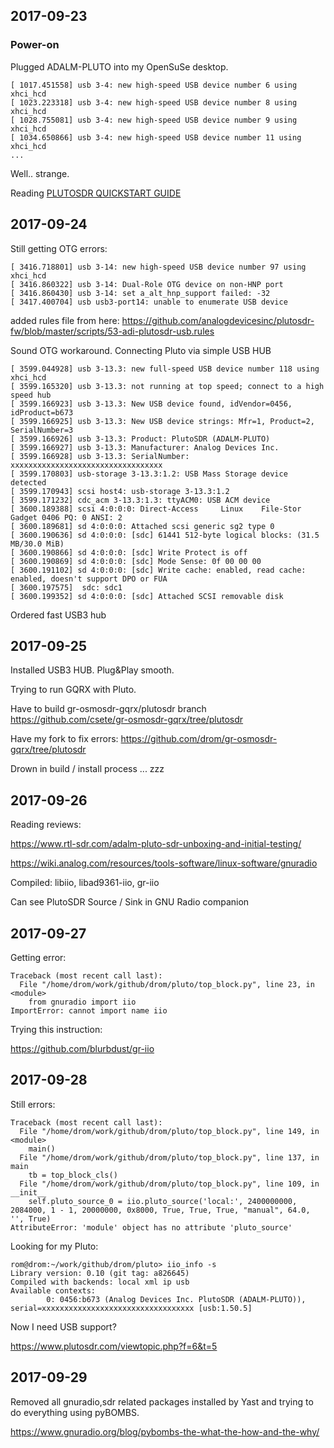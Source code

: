 ## 2017-09-23

### Power-on

Plugged ADALM-PLUTO into my OpenSuSe desktop.

```
[ 1017.451558] usb 3-4: new high-speed USB device number 6 using xhci_hcd
[ 1023.223318] usb 3-4: new high-speed USB device number 8 using xhci_hcd
[ 1028.755081] usb 3-4: new high-speed USB device number 9 using xhci_hcd
[ 1034.650866] usb 3-4: new high-speed USB device number 11 using xhci_hcd
...
```

Well.. strange.

Reading [PLUTOSDR QUICKSTART GUIDE](https://www.rtl-sdr.com/plutosdr-quickstart-guide/)

## 2017-09-24

Still getting OTG errors:
```
[ 3416.718801] usb 3-14: new high-speed USB device number 97 using xhci_hcd
[ 3416.860322] usb 3-14: Dual-Role OTG device on non-HNP port
[ 3416.860430] usb 3-14: set a_alt_hnp_support failed: -32
[ 3417.400704] usb usb3-port14: unable to enumerate USB device
```

added rules file from here:
https://github.com/analogdevicesinc/plutosdr-fw/blob/master/scripts/53-adi-plutosdr-usb.rules

Sound OTG workaround. Connecting Pluto via simple USB HUB
```
[ 3599.044928] usb 3-13.3: new full-speed USB device number 118 using xhci_hcd
[ 3599.165320] usb 3-13.3: not running at top speed; connect to a high speed hub
[ 3599.166923] usb 3-13.3: New USB device found, idVendor=0456, idProduct=b673
[ 3599.166925] usb 3-13.3: New USB device strings: Mfr=1, Product=2, SerialNumber=3
[ 3599.166926] usb 3-13.3: Product: PlutoSDR (ADALM-PLUTO)
[ 3599.166927] usb 3-13.3: Manufacturer: Analog Devices Inc.
[ 3599.166928] usb 3-13.3: SerialNumber: xxxxxxxxxxxxxxxxxxxxxxxxxxxxxxxxxx
[ 3599.170803] usb-storage 3-13.3:1.2: USB Mass Storage device detected
[ 3599.170943] scsi host4: usb-storage 3-13.3:1.2
[ 3599.171232] cdc_acm 3-13.3:1.3: ttyACM0: USB ACM device
[ 3600.189388] scsi 4:0:0:0: Direct-Access     Linux    File-Stor Gadget 0406 PQ: 0 ANSI: 2
[ 3600.189681] sd 4:0:0:0: Attached scsi generic sg2 type 0
[ 3600.190636] sd 4:0:0:0: [sdc] 61441 512-byte logical blocks: (31.5 MB/30.0 MiB)
[ 3600.190866] sd 4:0:0:0: [sdc] Write Protect is off
[ 3600.190869] sd 4:0:0:0: [sdc] Mode Sense: 0f 00 00 00
[ 3600.191102] sd 4:0:0:0: [sdc] Write cache: enabled, read cache: enabled, doesn't support DPO or FUA
[ 3600.197575]  sdc: sdc1
[ 3600.199352] sd 4:0:0:0: [sdc] Attached SCSI removable disk
```
Ordered fast USB3 hub

## 2017-09-25

Installed USB3 HUB. Plug&Play smooth.

Trying to run GQRX with Pluto.

Have to build gr-osmosdr-gqrx/plutosdr branch https://github.com/csete/gr-osmosdr-gqrx/tree/plutosdr

Have my fork to fix errors: https://github.com/drom/gr-osmosdr-gqrx/tree/plutosdr

Drown in build / install process ... zzz

## 2017-09-26

Reading reviews:

https://www.rtl-sdr.com/adalm-pluto-sdr-unboxing-and-initial-testing/

https://wiki.analog.com/resources/tools-software/linux-software/gnuradio

Compiled: libiio, libad9361-iio, gr-iio

Can see PlutoSDR Source / Sink in GNU Radio companion

## 2017-09-27

Getting error:

```
Traceback (most recent call last):
  File "/home/drom/work/github/drom/pluto/top_block.py", line 23, in <module>
    from gnuradio import iio
ImportError: cannot import name iio
```

Trying this instruction:

https://github.com/blurbdust/gr-iio

## 2017-09-28

Still errors:
```
Traceback (most recent call last):
  File "/home/drom/work/github/drom/pluto/top_block.py", line 149, in <module>
    main()
  File "/home/drom/work/github/drom/pluto/top_block.py", line 137, in main
    tb = top_block_cls()
  File "/home/drom/work/github/drom/pluto/top_block.py", line 109, in __init__
    self.pluto_source_0 = iio.pluto_source('local:', 2400000000, 2084000, 1 - 1, 20000000, 0x8000, True, True, True, "manual", 64.0, '', True)
AttributeError: 'module' object has no attribute 'pluto_source'

```

Looking for my Pluto:

```
rom@drom:~/work/github/drom/pluto> iio_info -s
Library version: 0.10 (git tag: a826645)
Compiled with backends: local xml ip usb
Available contexts:
        0: 0456:b673 (Analog Devices Inc. PlutoSDR (ADALM-PLUTO)), serial=xxxxxxxxxxxxxxxxxxxxxxxxxxxxxxxxxx [usb:1.50.5]

```

Now I need USB support?

https://www.plutosdr.com/viewtopic.php?f=6&t=5

## 2017-09-29

Removed all gnuradio,sdr related packages installed by Yast and trying to do everything using pyBOMBS.

https://www.gnuradio.org/blog/pybombs-the-what-the-how-and-the-why/


